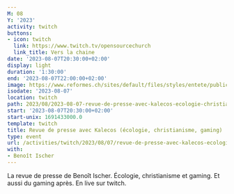 ```yaml
---
M: 08
Y: '2023'
activity: twitch
buttons:
- icon: twitch
  link: https://www.twitch.tv/opensourcechurch
  link_title: Vers la chaine
date: '2023-08-07T20:30:00+02:00'
display: light
duration: '1:30:00'
end: '2023-08-07T22:00:00+02:00'
image: https://www.reformes.ch/sites/default/files/styles/entete/public/data/images/comm/257/Beno%C3%AEt%20Ischer.jpg
isodate: '2023-08-07'
location: twitch
path: 2023/08/2023-08-07-revue-de-presse-avec-kalecos-ecologie-christianisme-gaming.md
start: '2023-08-07T20:30:00+02:00'
start-unix: 1691433000.0
template: twitch
title: Revue de presse avec Kalecos (écologie, christianisme, gaming)
type: event
url: /activities/twitch/2023/08/07/revue-de-presse-avec-kalecos-ecologie-christianisme-gaming
with:
- Benoît Ischer
---
```

La revue de presse de Benoît Ischer. Écologie, christianisme et gaming. Et aussi du gaming après. En live sur twitch.